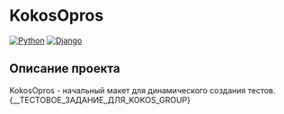 # KokosOpros
[![Python](https://img.shields.io/badge/-Python-464646?style=flat-square&logo=Python)](https://www.python.org/)
[![Django](https://img.shields.io/badge/-Django-464646?style=flat-square&logo=Django)](https://www.djangoproject.com/)

## Описание проекта

KokosOpros - начальный макет для динамического создания тестов.
{__ТЕСТОВОЕ_ЗАДАНИЕ_ДЛЯ_KOKOS_GROUP}

